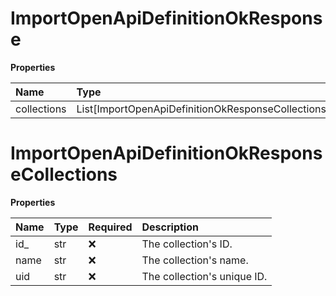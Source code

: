 # ImportOpenApiDefinitionOkResponse

**Properties**

| Name        | Type                                               | Required | Description |
| :---------- | :------------------------------------------------- | :------- | :---------- |
| collections | List[ImportOpenApiDefinitionOkResponseCollections] | ❌       |             |

# ImportOpenApiDefinitionOkResponseCollections

**Properties**

| Name | Type | Required | Description                 |
| :--- | :--- | :------- | :-------------------------- |
| id\_ | str  | ❌       | The collection's ID.        |
| name | str  | ❌       | The collection's name.      |
| uid  | str  | ❌       | The collection's unique ID. |
